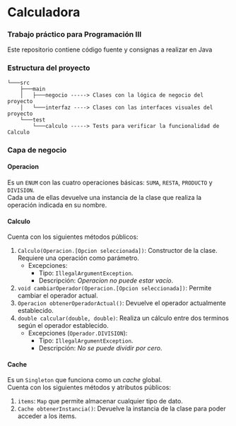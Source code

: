 # Calculadora
### Trabajo práctico para Programación III
Este repositorio contiene código fuente y consignas a realizar en Java
### Estructura del proyecto
```
└───src
    ├───main
    │   ├───negocio -----> Clases con la lógica de negocio del proyecto
    │   └───interfaz ----> Clases con las interfaces visuales del proyecto
    └───test
        └───calculo -----> Tests para verificar la funcionalidad de Calculo
```
### Capa de negocio
#### Operacion
Es un `ENUM` con las cuatro operaciones básicas: `SUMA`, `RESTA`, `PRODUCTO` y `DIVISION`. <br>
Cada una de ellas devuelve una instancia de la clase que realiza la operación indicada en su nombre.
#### Calculo
Cuenta con los siguientes métodos públicos:
1. `Calculo(Operacion.[Opcion seleccionada])`: Constructor de la clase. Requiere una operación como parámetro.
   * Excepciones:
     * Tipo: `IllegalArgumentException`.
     * Descripción: _Operacion no puede estar vacío_.
2. `void cambiarOperador(Operacion.[Opcion seleccionada])`: Permite cambiar el operador actual.
3. `Operacion obtenerOperadorActual()`: Devuelve el operador actualmente establecido.
4. `double calcular(double, double)`: Realiza un cálculo entre dos terminos según el operador establecido.
   * Excepciones (`Operador.DIVISION`):
     * Tipo: `IllegalArgumentException`.
     * Descripción: _No se puede dividir por cero_.
#### Cache
Es un `Singleton` que funciona como un _cache_ global. <br>
Cuenta con los siguientes métodos y atributos públicos:
1. `items`: `Map` que permite almacenar cualquier tipo de dato.
2. `Cache obtenerInstancia()`: Devuelve la instancia de la clase para poder acceder a los items.
